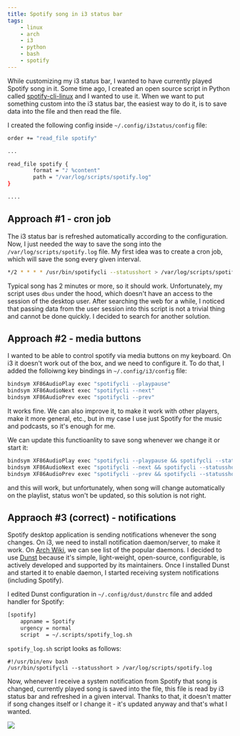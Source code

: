 ```yaml
---
title: Spotify song in i3 status bar
tags:
    - linux
    - arch
    - i3
    - python
    - bash
    - spotify
---
```


While customizing my i3 status bar, I wanted to have currently played Spotify song in it. Some time ago, I created an open source script in Python called [spotify-cli-linux](https://github.com/pwittchen/spotify-cli-linux) and I wanted to use it. When we want to put something custom into the i3 status bar, the easiest way to do it, is to save data into the file and then read the file.

I created the following config inside `~/.config/i3status/config` file:

```bash
order += "read_file spotify"

...

read_file spotify {
        format = "♪ %content"
        path = "/var/log/scripts/spotify.log"
}

....
```

## Approach #1 - cron job

The i3 status bar is refreshed automatically according to the configuration. Now, I just needed the way to save the song into the `/var/log/scripts/spotify.log` file. My first idea was to create a cron job, which will save the song every given interval.


```bash
*/2 * * * * /usr/bin/spotifycli --statusshort > /var/log/scripts/spotify.log
```

Typical song has 2 minutes or more, so it should work. Unfortunately, my script uses `dbus` under the hood, which doesn't have an access to the session of the desktop user. After searching the web for a while, I noticed that passing data from the user session into this script is not a trivial thing and cannot be done quickly. I decided to search for another solution.

## Approach #2 - media buttons

I wanted to be able to control spotify via media buttons on my keyboard. On i3 it doesn't work out of the box, and we need to configure it. To do that, I added the folloiwng key bindings in `~/.config/i3/config` file:

```bash
bindsym XF86AudioPlay exec "spotifycli --playpause"
bindsym XF86AudioNext exec "spotifycli --next"
bindsym XF86AudioPrev exec "spotifycli --prev"
```

It works fine. We can also improve it, to make it work with other players, make it more general, etc., but in my case I use just Spotify for the music and podcasts, so it's enough for me.

We can update this functioanlity to save song whenever we change it or start it:

```bash
bindsym XF86AudioPlay exec "spotifycli --playpause && spotifycli --statusshort > /var/log/scripts/spotify.log"
bindsym XF86AudioNext exec "spotifycli --next && spotifycli --statusshort > /var/log/scripts/spotify.log"
bindsym XF86AudioPrev exec "spotifycli --prev && spotifycli --statusshort > /var/log/scripts/spotify.log"
```

and this will work, but unfortunately, when song will change automatically on the playlist, status won't be updated, so this solution is not right.

## Appraoch #3 (correct) - notifications

Spotify desktop application is sending notifications whenever the song changes. On i3, we need to install notification daemon/server, to make it work. On [Arch Wiki](https://wiki.archlinux.org/index.php/Desktop_notifications#Notification_servers), we can see list of the popular daemons. I decided to use [Dunst](https://dunst-project.org/) because it's simple, light-weight, open-source, configurable, is actively developed and supported by its maintainers. Once I installed Dunst and started it to enable daemon, I started receiving system notifications (including Spotify).

I edited Dunst configuration in `~/.config/dust/dunstrc` file and added handler for Spotify:

```bash
[spotify]
    appname = Spotify
    urgency = normal
    script  = ~/.scripts/spotify_log.sh
```

`spotify_log.sh` script looks as follows:

```
#!/usr/bin/env bash
/usr/bin/spotifycli --statusshort > /var/log/scripts/spotify.log
```

Now, whenever I receive a system notification from Spotify that song is changed, currently played song is saved into the file, this file is read by i3 status bar and refreshed in a given interval. Thanks to that, it doesn't matter if song changes itself or I change it - it's updated anyway and that's what I wanted.

![](/images/posts/2020/spotify-song-in-i3-status-bar/i3bar_spotify.png)
